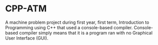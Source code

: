 # CPP-ATM
A machine problem project during first year, first term, Introduction to Programming using C++ that used a console-based compiler. Console-based compiler simply means that it is a program ran with no Graphical User Interface (GUI).
